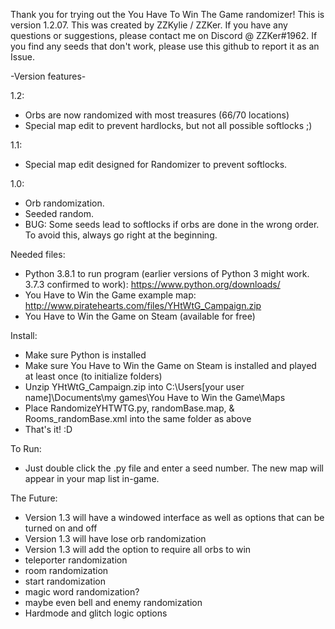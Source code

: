 Thank you for trying out the You Have To Win The Game randomizer!
This is version 1.2.07.
This was created by ZZKylie / ZZKer.
If you have any questions or suggestions, please contact me on Discord @ ZZKer#1962.
If you find any seeds that don't work, please use this github to report it as an Issue.

-Version features-

1.2:
 -  Orbs are now randomized with most treasures (66/70 locations)
 -  Special map edit to prevent hardlocks, but not all possible softlocks ;)

1.1:
 -  Special map edit designed for Randomizer to prevent softlocks.

1.0:
 -  Orb randomization.
 -  Seeded random.
 -  BUG: Some seeds lead to softlocks if orbs are done in the wrong order. To avoid this, always go right at the beginning.

Needed files:
 -  Python 3.8.1 to run program (earlier versions of Python 3 might work. 3.7.3 confirmed to work):
   https://www.python.org/downloads/
 -  You Have to Win the Game example map:
   http://www.piratehearts.com/files/YHtWtG_Campaign.zip
 -  You Have to Win the Game on Steam (available for free)

Install:
 -  Make sure Python is installed
 -  Make sure You Have to Win the Game on Steam is installed and played at least once (to initialize folders)
 -  Unzip YHtWtG_Campaign.zip into C:\Users\[your user name]\Documents\my games\You Have to Win the Game\Maps
 -  Place RandomizeYHTWTG.py, randomBase.map, & Rooms_randomBase.xml into the same folder as above
 -  That's it! :D

To Run:
 -  Just double click the .py file and enter a seed number. The new map will appear in your map list in-game.

The Future:
 -  Version 1.3 will have a windowed interface as well as options that can be turned on and off
 -  Version 1.3 will have lose orb randomization
 -  Version 1.3 will add the option to require all orbs to win
 -  teleporter randomization
 -  room randomization
 -  start randomization
 -  magic word randomization?
 -  maybe even bell and enemy randomization
 -  Hardmode and glitch logic options
